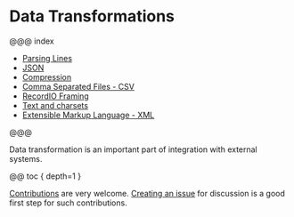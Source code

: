 # Data Transformations

@@@ index

* [Parsing Lines](parsing-lines.md)
* [JSON](json.md)
* [Compression](compression.md)
* [Comma Separated Files - CSV](csv.md)
* [RecordIO Framing](recordio.md)
* [Text and charsets](text.md)
* [Extensible Markup Language - XML](xml.md)

@@@

Data transformation is an important part of integration with external systems.

@@ toc { depth=1 }

[Contributions](https://github.com/akka/alpakka/blob/master/CONTRIBUTING.md) are very welcome.
[Creating an issue](https://github.com/akka/alpakka/issues) for discussion is a good first step for such contributions.


